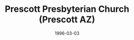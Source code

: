 ---
date: &id001 1996-03-03
end_date: null
location:
  address: 137 N. Marina Street
  city: Prescott
  state: AZ
minister:
- end: 1997-01-01
  name: Gary Findley
  start: 1996-03-03
  type: Pastor
- end: null
  name: Charles Perkins
  start: 1998-01-01
  type: Pastor
- end: 1998-01-01
  name: Charles Perkins
  start: 1997-01-01
  type: Supply Pastor
- end: 2015-01-01
  name: Brian D. Chang
  start: 2011-01-01
  type: Associate Pastor
ministers:
- Gary Findley
- Charles Perkins
- Charles Perkins
- Brian D. Chang
name: Prescott Presbyterian Church
names:
- end: null
  name: Prescott Presbyterian Church
  start: 1996-03-03
origination_date: *id001
raw_data: "AZ\nPrescott\nPrescott Presbyterian Church, Orthodox Presbyterian Church\
  \  (March 3, 1996\u2013 )\n137 N. Marina Street\nPastors: Gary Findley, 1996\u2013\
  97\nCharles Perkins, 1998\u2013\nSupply: Charles Perkins, 1997\u201398\nAssoc. Pastor:\
  \ Brian D. Chang, 2011\u201315"
received_from: null
states:
- AZ
status:
  active: true
  end_date: null
  reason: null
  received_from: null
  withdrawal_to: null
title: Prescott Presbyterian Church (Prescott AZ)
year_established:
- 1996

---